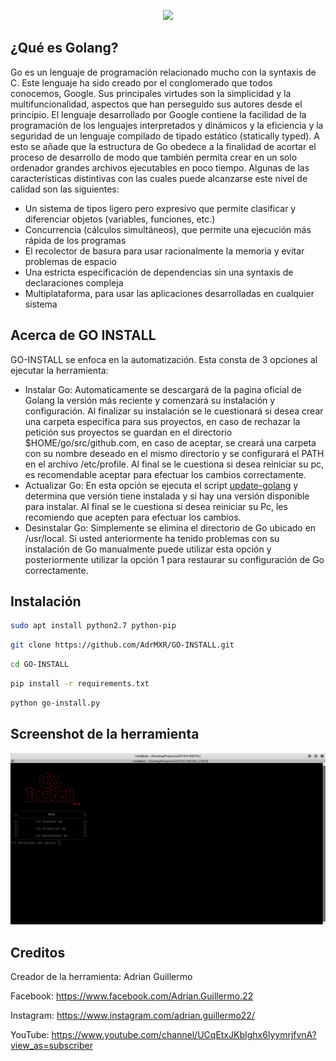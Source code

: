 <p align="center"><img src="https://miro.medium.com/max/3000/1*30aoNxlSnaYrLhBT0O1lzw.png" /></p>

## ¿Qué es Golang?
Go es un lenguaje de programación relacionado mucho con la syntaxis de C. Este lenguaje ha sido creado por el conglomerado que todos conocemos, Google. Sus principales virtudes son la simplicidad y la multifuncionalidad, aspectos que han perseguido sus autores desde el principio. El lenguaje desarrollado por Google contiene la facilidad de la programación de los lenguajes interpretados y dinámicos y la eficiencia y la seguridad de un lenguaje compilado de tipado estático (statically typed). A esto se añade que la estructura de Go obedece a la finalidad de acortar el proceso de desarrollo de modo que también permita crear en un solo ordenador grandes archivos ejecutables en poco tiempo. Algunas de las características distintivas con las cuales puede alcanzarse este nivel de calidad son las siguientes:

* Un sistema de tipos ligero pero expresivo que permite clasificar y diferenciar objetos (variables, funciones, etc.)
* Concurrencia (cálculos simultáneos), que permite una ejecución más rápida de los programas
* El recolector de basura para usar racionalmente la memoria y evitar problemas de espacio
* Una estricta especificación de dependencias sin una syntaxis de declaraciones compleja
* Multiplataforma, para usar las aplicaciones desarrolladas en cualquier sistema


## Acerca de GO INSTALL
GO-INSTALL se enfoca en la automatización. Esta consta de 3 opciones al ejecutar la herramienta:
* Instalar Go: Automaticamente se descargará de la pagina oficial de Golang la versión más reciente y comenzará su instalación y configuración. Al finalizar su instalación se le cuestionará si desea crear una carpeta especifica para sus proyectos, en caso de rechazar la petición sus proyectos se guardan en el directorio $HOME/go/src/github.com, en caso de aceptar, se creará una carpeta con su nombre deseado en el mismo directorio y se configurará el PATH en el archivo /etc/profile. Al final se le cuestiona si desea reiniciar su pc, es recomendable aceptar para efectuar los cambios correctamente. 
* Actualizar Go: En esta opción se ejecuta el script <a href="https://github.com/udhos/update-golang">update-golang</a> y determina que versión tiene instalada y si hay una versión disponible para instalar. Al final se le cuestiona si desea reiniciar su Pc, les recomiendo que acepten para efectuar los cambios. 
* Desinstalar Go: Simplemente se elimina el directorio de Go ubicado en /usr/local. Si usted anteriormente ha tenido problemas con su instalación de Go manualmente puede utilizar esta opción y posteriormente utilizar la opción 1 para restaurar su configuración de Go correctamente. 

## Instalación 
```bash
sudo apt install python2.7 python-pip  
```
```bash
git clone https://github.com/AdrMXR/GO-INSTALL.git
```
```bash
cd GO-INSTALL
```
```bash
pip install -r requirements.txt 
```
```bash
python go-install.py 
```


## Screenshot de la herramienta
<p align="center"><img src="https://github.com/AdrMXR/GO-INSTALL/blob/master/Screenshot.png" /></p>


## Creditos
Creador de la herramienta: Adrian Guillermo

Facebook: https://www.facebook.com/Adrian.Guillermo.22

Instagram: https://www.instagram.com/adrian.guillermo22/

YouTube: https://www.youtube.com/channel/UCqEtxJKbIghx6lyymrjfvnA?view_as=subscriber
































